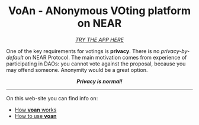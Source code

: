 <h1 align="center">VoAn - ANonymous VOting platform on NEAR</h1>
<!-- <p align="center">
    <img src="./images/voan-logo.jpeg" width="150">
</p> -->
<p align="center">
    <a href="http://31.172.77.23:3080/">
        <i>
            TRY THE APP HERE
        </i>
    </a>
</p>

One of the key requirements for votings is **privacy**. There is no *privacy-by-default* on NEAR Protocol. The main motivation comes from experience of participating in DAOs: you cannot vote against the proposal, because you may offend someone. Anonymity would be a great option.

<p align="center"><i><b>Privacy is normal!</b></i></p>

___

On this web-site you can find info on:
* [How **voan** works](./how-it-works.md)
* [How to use **voan**](./how-to-use.md)
